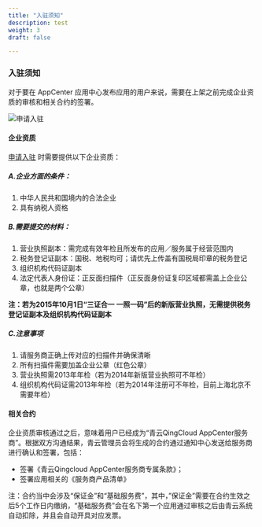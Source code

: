 ```yaml
---
title: "入驻须知"
description: test
weight: 3
draft: false

---
```


### 入驻须知

对于要在 AppCenter 应用中心发布应用的用户来说，需要在上架之前完成企业资质的审核和相关合约的签署。

![申请入驻](/appcenter/market/business-process/_image/apply.png)

#### 企业资质

[申请入驻](https://appcenter.qingcloud.com/apply) 时需要提供以下企业资质：

##### A.企业方面的条件：

1. 中华人民共和国境内的合法企业
2. 具有纳税人资格

##### B.需要提交的材料：

1. 营业执照副本：需完成有效年检且所发布的应用／服务属于经营范围内
2. 税务登记证副本：国税、地税均可；请优先上传盖有国税局印章的税务登记
3. 组织机构代码证副本
4. 法定代表人身份证：正反面扫描件（正反面身份证复印区域都需盖上企业公章，也就是两个公章）

**注：若为2015年10月1日“三证合一 一照一码”后的新版营业执照，无需提供税务登记证副本及组织机构代码证副本**

##### C.注意事项

1. 请服务商正确上传对应的扫描件并确保清晰
2. 所有扫描件需要加盖企业公章（红色公章）
3. 营业执照需2013年年检（若为2014年新版营业执照可不年检）
4. 组织机构代码证需2013年年检（若为2014年注册可不年检，目前上海北京不需要年检）

#### 相关合约

企业资质审核通过之后，意味着用户已经成为“青云QingCloud AppCenter服务商”。根据双方沟通结果，青云管理员会将生成的合约通过通知中心发送给服务商进行确认和签署，包括：

- 签署《青云Qingcloud AppCenter服务商专属条款》；
- 签署应用相关的《服务商产品清单》

注：合约当中会涉及“保证金”和“基础服务费”，其中，”保证金”需要在合约生效之后5个工作日内缴纳，“基础服务费”会在名下第一个应用通过审核之后由青云系统自动扣除，并且会自动开具对应发票。